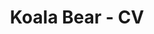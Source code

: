 ---
title: Koala Bear - CV
layout: default
# Main Screen
first-name: Bear
last-name: Koala
mobile: AU
address: Tall Eucalypt Forest
region: South Australia
email: koalabeardevelopments@gmail.com
summary: >
    An experienced Software Engineer, which mainly works in Web Development & Python based projects. Had also done a couple of projects in Android(native-java), WPF & Unity2D(C#), RPi, Bots & Game Hacking for whitehat/learning purposes (Python), Graphic Design (Photoshop), Source™ maps(Hammer) and more:)
    I really like diversifying in both the projects I take & the technologies I use! projects are my passion.
linkedin: ""
github: "https://github.com/koalabear"
twitter: ""
facebook: ""
# Experience
experience-section: 1
education-section: 1
skills-section: 1
interests-section: 1
awards-section: 0
---